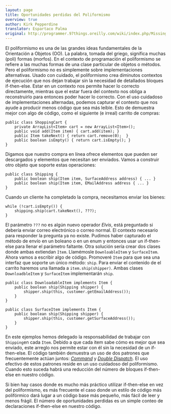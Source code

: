 ```yaml
---
layout: page
title: Oportunidades perdidas del Poliformismo
overview: true
author: Kirk Pepperdine
translator: Espartaco Palma
original: http://programmer.97things.oreilly.com/wiki/index.php/Missing_Opportunities_for_Polymorphism
---
```


El poliformismo es una de las grandes ideas fundamentales de la Orientación a Objetos (OO). La palabra, tomada del griego, significa muchas (poli) formas (morfos). En el contexto de programación el poliformismo se refiere a las muchas formas de una clase particular de objetos o métodos. Pero el poliformismo no es simplemente sobre implementaciones alternativas. Usado con cuidado, el poliformismo crea diminutos contextos de ejecución que nos dejan trabajar sin la necesidad de detallados bloques if-then-else. Estar en un contexto nos permite hacer lo correcto directamente, mientras que el estar fuera del contexto nos obliga a reconstruirlo para entonces poder hacer lo correcto. Con el uso cuidadoso de implementaciones alternadas, podemos capturar el contexto que nos ayude a producir menos código que sea más leíble. Esto de demuestra mejor con algo de código, como el siguiente (e irreal) carrito de compras:


    public class ShoppingCart {
        private ArrayList<Item> cart = new ArrayList<Item>();
        public void add(Item item) { cart.add(item); }
        public Item takeNext() { return cart.remove(0);  }
        public boolean isEmpty() { return cart.isEmpty(); }
    }

Digamos que nuestro compra en línea ofrece elementos que pueden ser descargados y elementos que necesitan ser enviados. Vamos a construir otro objeto que soporte estas operaciones:

    public class Shipping {
        public boolean ship(Item item, SurfaceAddress address) { ... }
        public boolean ship(Item item, EMailAddress address { ... }
    }

Cuando un cliente ha completado la compra, necesitamos enviar los bienes:

    while (!cart.isEmpty()) {
        shipping.ship(cart.takeNext(), ???);
    }

El parámetro `???` no es algún nuevo operador _Elvis_, está preguntado si debería enviar correo electrónico o correo normal. El contexto necesario para responder la pregunta ya no existe. Pudimos haber capturado el método de envío en un boleano o en un enum y entonces usar un if-then-else para llenar el parámetro faltante. Otra solución sería crear dos clases donde ambas extiendan `Item`. Llamémosle `DownloableItem` y `SurfaceItem`. Ahora vamos a escribir algo de código. Promoveré `Item` para que sea una interfaz que soporte un único método: `ship`. Para enviar el contenido de el carrito haremos una llamada a `item.ship(shipper)`. Ambas clases `DownloadbleItem` y `SurfaceItem` implementarán `ship`.

    public class DownloadableItem implements Item {
        public boolean ship(Shipping shipper) {
            shipper.ship(this, customer.getEmailAddress());
        }
    }

    public class SurfaceItem implements Item {
        public boolean ship(Shipping shipper) {
            shipper.ship(this, customer.getSurfaceAddress());
        }
    }

En este ejemplos hemos delegado la responsabilidad de trabajar con `Shipping`en cada `Item`. Debido a que cada item sabe cómo es mejor que sea enviado, este arreglo nos permite estar con él sin la necesidad de un if-then-else. El código también demuestra un uso de dos patrones que frecuentemente actúan juntos: [_Command_](https://en.wikipedia.org/wiki/Command_pattern) y [_Double Dispatch_](https://en.wikipedia.org/wiki/Double_dispatch). El uso efectivo de estos patrones reside en un uso cuidadoso del poliformismo. Cuando esto suceda habrá una reducción del número de bloques if-then-else en nuestro código.

Si bien hay casos donde es mucho más práctico utilizar if-then-else en vez del poliformismo, es más frecuente el caso donde un estilo de código más polifórmico dará lugar a un código base más pequeño, más fácil de leer y menos frágil. El número de oportunidades perdidas es un simple conteo de declaraciones if-then-else en nuestro código.


